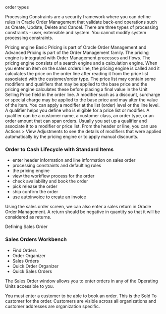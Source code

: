 order types


Processing Constraints 
are a security framework where you can define rules in Oracle Order Management that validate back-end operations such as Create, Update, Delete and Cancel.
There are three types of processing constraints - user, extensible and system. You cannot modify system processing constraints.


Pricing engine
Basic Pricing is part of Oracle Order Management and Advanced Pricing is part of the Order Management family. The pricing engine is integrated with Order Management processes and flows. The pricing engine consists of a search engine and a calculation engine. 
When you enter an item on the sales orders line, the pricing engine is called and it calculates the price on the order line after reading it from the price list associated with the customer/order type. The price list may contain some modifiers and qualifiers that may be applied to the base price and the pricing engine calculates these before placing a final value in the Unit Selling Price field in the order line.
A modifier such as a discount, surcharge or special charge may be applied to the base price and may alter the value of the item. You can apply a modifier at the list (order) level or the line level.
A qualifier helps you define who is eligible for a price list or modifier. A qualifier can be a customer name, a customer class, an order type, or an order amount that can span orders. Usually you set up a qualifier and associate it to a modifier or price list.
From the header or line, you can use Actions > View Adjustments to see the details of modifiers that were applied automatically by the pricing engine or to apply manual discounts.


### Order to Cash Lifecycle with Standard Items
- enter header information and line information on sales order
- processing constraints and defaulting rules
- the pricing engine
- view the workflow process for the order
- check availability and book the order
- pick release the order
- ship confirm the order
- use autoinvoice to create an invoice



Using the sales order screen, we can also enter a sales return in Oracle Order
Management. A return should be negative in quantity so that it will be
considered as returns.



Defining Sales Order






### Sales Orders Workbench 
- Find Orders
- Order Organizer
- Sales Orders
- Quick Order Organizer 
- Quick Sales Orders


The Sales Order window allows you to enter orders in any of the Operating Units
accessible to you.

You must enter a customer to be able to book an order. This is the Sold To customer
for the order.
Customers are visible across all organizations and customer addresses are
organization specific.




